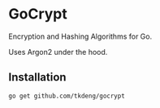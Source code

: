 # GoCrypt

Encryption and Hashing Algorithms for Go.

Uses Argon2 under the hood.

## Installation

```shell
go get github.com/tkdeng/gocrypt
```
